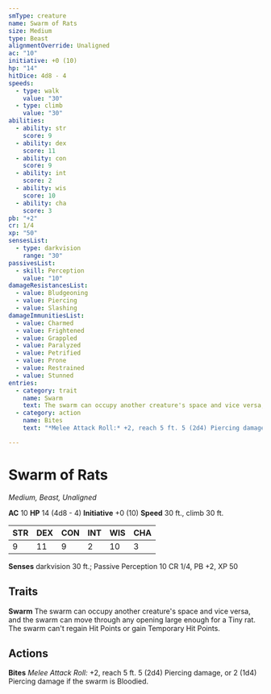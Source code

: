 ```yaml
---
smType: creature
name: Swarm of Rats
size: Medium
type: Beast
alignmentOverride: Unaligned
ac: "10"
initiative: +0 (10)
hp: "14"
hitDice: 4d8 - 4
speeds:
  - type: walk
    value: "30"
  - type: climb
    value: "30"
abilities:
  - ability: str
    score: 9
  - ability: dex
    score: 11
  - ability: con
    score: 9
  - ability: int
    score: 2
  - ability: wis
    score: 10
  - ability: cha
    score: 3
pb: "+2"
cr: 1/4
xp: "50"
sensesList:
  - type: darkvision
    range: "30"
passivesList:
  - skill: Perception
    value: "10"
damageResistancesList:
  - value: Bludgeoning
  - value: Piercing
  - value: Slashing
damageImmunitiesList:
  - value: Charmed
  - value: Frightened
  - value: Grappled
  - value: Paralyzed
  - value: Petrified
  - value: Prone
  - value: Restrained
  - value: Stunned
entries:
  - category: trait
    name: Swarm
    text: The swarm can occupy another creature's space and vice versa, and the swarm can move through any opening large enough for a Tiny rat. The swarm can't regain Hit Points or gain Temporary Hit Points.
  - category: action
    name: Bites
    text: "*Melee Attack Roll:* +2, reach 5 ft. 5 (2d4) Piercing damage, or 2 (1d4) Piercing damage if the swarm is Bloodied."

---
```


# Swarm of Rats
*Medium, Beast, Unaligned*

**AC** 10
**HP** 14 (4d8 - 4)
**Initiative** +0 (10)
**Speed** 30 ft., climb 30 ft.

| STR | DEX | CON | INT | WIS | CHA |
| --- | --- | --- | --- | --- | --- |
| 9 | 11 | 9 | 2 | 10 | 3 |

**Senses** darkvision 30 ft.; Passive Perception 10
CR 1/4, PB +2, XP 50

## Traits

**Swarm**
The swarm can occupy another creature's space and vice versa, and the swarm can move through any opening large enough for a Tiny rat. The swarm can't regain Hit Points or gain Temporary Hit Points.

## Actions

**Bites**
*Melee Attack Roll:* +2, reach 5 ft. 5 (2d4) Piercing damage, or 2 (1d4) Piercing damage if the swarm is Bloodied.
